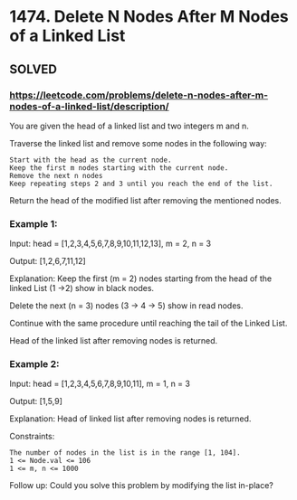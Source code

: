# 1474. Delete N Nodes After M Nodes of a Linked List

## SOLVED
### https://leetcode.com/problems/delete-n-nodes-after-m-nodes-of-a-linked-list/description/


You are given the head of a linked list and two integers m and n.

Traverse the linked list and remove some nodes in the following way:

    Start with the head as the current node.
    Keep the first m nodes starting with the current node.
    Remove the next n nodes
    Keep repeating steps 2 and 3 until you reach the end of the list.

Return the head of the modified list after removing the mentioned nodes.



### Example 1:

Input: head = [1,2,3,4,5,6,7,8,9,10,11,12,13], m = 2, n = 3

Output: [1,2,6,7,11,12]

Explanation: Keep the first (m = 2) nodes starting from the head of the linked List  (1 ->2) show in black nodes.

Delete the next (n = 3) nodes (3 -> 4 -> 5) show in read nodes.

Continue with the same procedure until reaching the tail of the Linked List.


Head of the linked list after removing nodes is returned.

### Example 2:

Input: head = [1,2,3,4,5,6,7,8,9,10,11], m = 1, n = 3

Output: [1,5,9]

Explanation: Head of linked list after removing nodes is returned.



Constraints:

    The number of nodes in the list is in the range [1, 104].
    1 <= Node.val <= 106
    1 <= m, n <= 1000



Follow up: Could you solve this problem by modifying the list in-place?
